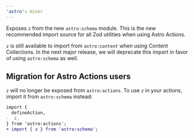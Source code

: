```yaml
---
'astro': minor
---
```


Exposes `z` from the new `astro:schema` module. This is the new recommended import source for all Zod utilities when using Astro Actions.

`z` is still available to import from `astro:content` when using Content Collections. In the next major release, we will deprecate this import in favor of using `astro:schema` as well.

## Migration for Astro Actions users

`z` will no longer be exposed from `astro:actions`. To use `z` in your actions, import it from `astro:schema` instead:

```diff
import {
  defineAction,
-  z,
} from 'astro:actions';
+ import { z } from 'astro:schema';
```
